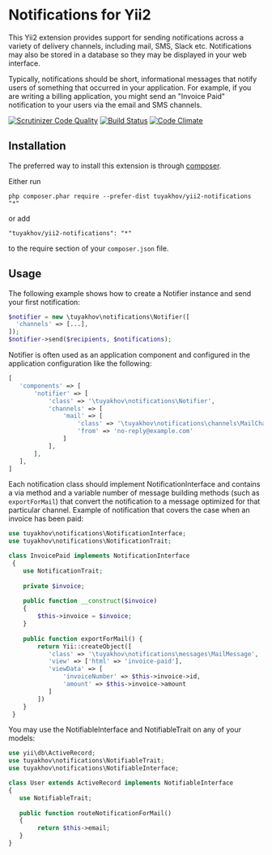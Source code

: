 Notifications for Yii2
======================
This Yii2 extension provides support for sending notifications across a variety of delivery channels, including mail, SMS, Slack etc. Notifications may also be stored in a database so they may be displayed in your web interface.

Typically, notifications should be short, informational messages that notify users of something that occurred in your application. For example, if you are writing a billing application, you might send an "Invoice Paid" notification to your users via the email and SMS channels.

[![Scrutinizer Code Quality](https://scrutinizer-ci.com/g/tuyakhov/yii2-notifications/badges/quality-score.png?b=master)](https://scrutinizer-ci.com/g/tuyakhov/yii2-notifications/?branch=master) [![Build Status](https://scrutinizer-ci.com/g/tuyakhov/yii2-notifications/badges/build.png?b=master)](https://scrutinizer-ci.com/g/tuyakhov/yii2-notifications/build-status/master) [![Code Climate](https://codeclimate.com/github/tuyakhov/yii2-notifications/badges/gpa.svg)](https://codeclimate.com/github/tuyakhov/yii2-notifications)

Installation
------------

The preferred way to install this extension is through [composer](http://getcomposer.org/download/).

Either run

```
php composer.phar require --prefer-dist tuyakhov/yii2-notifications "*"
```

or add

```
"tuyakhov/yii2-notifications": "*"
```

to the require section of your `composer.json` file.


Usage
-----

The following example shows how to create a Notifier instance and send your first notification:

```php
$notifier = new \tuyakhov\notifications\Notifier([
  'channels' => [...],
]);
$notifier->send($recipients, $notifications);
```

Notifier is often used as an application component and configured in the application configuration like the following:

```php
[
   'components' => [
       'notifier' => [
           'class' => '\tuyakhov\notifications\Notifier',
           'channels' => [
               'mail' => [
                   'class' => '\tuyakhov\notifications\channels\MailChannel',
                   'from' => 'no-reply@example.com'
               ]
           ],
       ],
   ],
]
```

Each notification class should implement NotificationInterface and contains a via method and a variable number of message building methods (such as `exportForMail`) that convert the notification to a message optimized for that particular channel.
Example of notification that covers the case when an invoice has been paid:

```php
use tuyakhov\notifications\NotificationInterface;
use tuyakhov\notifications\NotificationTrait;

class InvoicePaid implements NotificationInterface
 {
    use NotificationTrait;
    
    private $invoice;
    
    public function __construct($invoice) 
    {
        $this->invoice = $invoice;
    }
    
    public function exportForMail() {
        return Yii::createObject([
           'class' => '\tuyakhov\notifications\messages\MailMessage',
           'view' => ['html' => 'invoice-paid'],
           'viewData' => [
               'invoiceNumber' => $this->invoice->id,
               'amount' => $this->invoice->amount
           ]
        ])
    }
 }
```

You may use the NotifiableInterface and NotifiableTrait on any of your models:
 
 ```php
 use yii\db\ActiveRecord;
 use tuyakhov\notifications\NotifiableTrait;
 use tuyakhov\notifications\NotifiableInterface;
 
 class User extends ActiveRecord implements NotifiableInterface 
 {
    use NotifiableTrait;
    
    public function routeNotificationForMail() 
    {
         return $this->email;
    }
 }
 ```